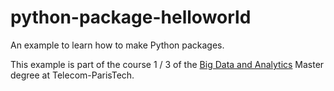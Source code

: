# python-package-helloworld
An example to learn how to make Python packages.

This example is part of the course 1 / 3 of the [Big Data and Analytics](https://www.telecom-paris.fr/fr/masteres-specialises/tous-les-ms/big-data) Master degree at Telecom-ParisTech.
